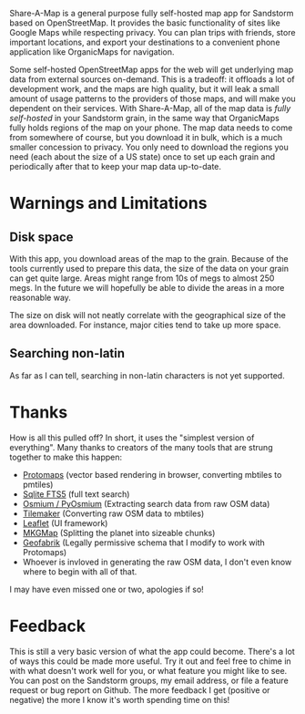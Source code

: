 Share-A-Map is a general purpose fully self-hosted map app for Sandstorm based on OpenStreetMap. It provides the basic functionality of sites like Google Maps while respecting privacy. You can plan trips with friends, store important locations, and export your destinations to a convenient phone application like OrganicMaps for navigation.

Some self-hosted OpenStreetMap apps for the web will get underlying map data from external sources on-demand. This is a tradeoff: it offloads a lot of development work, and the maps are high quality, but it will leak a small amount of usage patterns to the providers of those maps, and will make you dependent on their services. With Share-A-Map, all of the map data is *fully self-hosted* in your Sandstorm grain, in the same way that OrganicMaps fully holds regions of the map on your phone. The map data needs to come from somewhere of course, but you download it in bulk, which is a much smaller concession to privacy. You only need to download the regions you need (each about the size of a US state) once to set up each grain and periodically after that to keep your map data up-to-date.

# Warnings and Limitations

## Disk space

With this app, you download areas of the map to the grain. Because of the tools currently used to prepare this data, the size of the data on your grain can get quite large. Areas might range from 10s of megs to almost 250 megs. In the future we will hopefully be able to divide the areas in a more reasonable way.

The size on disk will not neatly correlate with the geographical size of the area downloaded. For instance, major cities tend to take up more space.

## Searching non-latin

As far as I can tell, searching in non-latin characters is not yet supported.

# Thanks

How is all this pulled off? In short, it uses the "simplest version of everything". Many thanks to creators of the many tools that are strung together to make this happen:

* [Protomaps](https://protomaps.com) (vector based rendering in browser, converting mbtiles to pmtiles)
* [Sqlite FTS5](https://www.sqlite.org/fts5.html) (full text search)
* [Osmium / PyOsmium](https://osmcode.org/pyosmium/) (Extracting search data from raw OSM data)
* [Tilemaker](https://github.com/systemed/tilemaker/) (Converting raw OSM data to mbtiles)
* [Leaflet](https://leafletjs.com/) (UI framework)
* [MKGMap](https://www.mkgmap.org.uk/download/splitter.html) (Splitting the planet into sizeable chunks)
* [Geofabrik](https://shortbread.geofabrik.de/schema/) (Legally permissive schema that I modify to work with Protomaps)
* Whoever is invloved in generating the raw OSM data, I don't even know where to begin with all of that.

I may have even missed one or two, apologies if so!

# Feedback

This is still a very basic version of what the app could become. There's a lot of ways this could be made more useful. Try it out and feel free to chime in with what doesn't work well for you, or what feature you might like to see. You can post on the Sandstorm groups, my email address, or file a feature request or bug report on Github. The more feedback I get (positive or negative) the more I know it's worth spending time on this!
